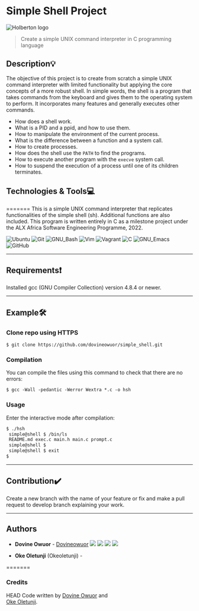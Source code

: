 # Simple Shell Project
![Holberton logo](https://www.holbertonschool.com/holberton-logo.png)
> Create a simple UNIX command interpreter in C programming language

## Description:bulb:

The objective of this project is to create from scratch a simple UNIX command interpreter with limited functionality but applying the core concepts of a more robust shell. In simple words, the shell is a program that takes commands from the keyboard and gives them to the operating system to perform. It incorporates many features and generally executes other commands.

* How does a shell work.
* What is a PID and a ppid, and how to use them.
* How to manipulate the environment of the current process.
* What is the difference between a function and a system call.
* How to create processes.
* How does the shell use the ```PATH``` to find the programs.
* How to execute another program with the ```execve``` system call.
* How to suspend the execution of a process until one of its children terminates.

     
## Technologies & Tools:computer:
=======
This is a simple UNIX command interpreter that replicates functionalities of the simple shell (sh). Additional functions are also included. This program is written entirely in C as a milestone project under the  ALX Africa Software Engineering Programme, 2022.


![Ubuntu](https://img.shields.io/badge/≡-Ubuntu-E95420?&style=flat-square&logo=Ubuntu&labelColor=282828)
![Git](https://img.shields.io/badge/≡-Git-F05032?logo=git&style=flat-square&labelColor=282828)
![GNU_Bash](https://img.shields.io/badge/≡-GNU_Bash-4EAA25?logo=GNU-Bash&style=flat-square&labelColor=282828)
![Vim](https://img.shields.io/badge/≡-Vim-019733?logo=Vim&style=flat-square&logoColor=019733&labelColor=282828)
![Vagrant](https://img.shields.io/badge/≡-Vagrant-1563FF?logo=Vagrant&style=flat-square&logoColor=1563FF&labelColor=282828)
![C](https://img.shields.io/badge/≡-C-A8B9CC?logo=C&style=flat-square&labelColor=282828)
![GNU_Emacs](https://img.shields.io/badge/≡-GNU_Emacs-7F5AB6?logo=GNU-Emacs&style=flat-square&labelColor=282828)
![GitHub](https://img.shields.io/badge/≡-GitHub-181717?logo=GitHub&style=flat-square&labelColor=282828)

---

## Requirements:exclamation:
Installed gcc (GNU Compiler Collection) version 4.8.4 or newer.

---

## Example:hammer_and_wrench:
### Clone repo using HTTPS
```
$ git clone https://github.com/dovineowuor/simple_shell.git
```

### Compilation
You can compile the files using this command to check that there are no errors:
```
$ gcc -Wall -pedantic -Werror Wextra *.c -o hsh
```

### Usage
Enter the interactive mode after compilation:
```bash
$ ./hsh
 simple@shell $ /bin/ls
 README.md exec.c main.h main.c prompt.c
 simple@shell $
 simple@shell $ exit
$
```
---

## Contribution:heavy_check_mark:
Create a new branch with the name of your feature or fix and make a pull request to develop branch explaining your work.

---

## Authors
* **Dovine Owuor** - [Dovineowuor](https://github.com/dovineowuor)  [<img src="https://img.shields.io/badge/Portfolio-20d6fe.svg?&style=plastic"/>](https://dovineowuor.github.io/)
[<img src="https://img.shields.io/badge/Twitter-1DA1F2.svg?&style=plastic&logo=twitter&logoColor=white"/>](https://twitter.com/doveowuor)
[<img src="https://img.shields.io/badge/Linkedin-0A66C2.svg?&style=plastic&logo=linkedin&logoColor=white"/>](https://www.linkedin.com/in/Dovine-Owuor)
[<img src="https://img.shields.io/badge/GitHub-181717.svg?&style=plastic&logo=github&logoColor=white"/>](https://github.com/Dovineowuor)

* **Oke Oletunji** (Okeoletunji) -

=======
### Credits
HEAD
Code written by [Dovine Owuor]([https://www.github.com/Dovineowuor]) and <br> [Oke Oletunji]([https://www.github.com/Bestboontech]).

